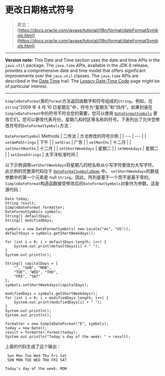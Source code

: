# 更改日期格式符号

> 原文： [https://docs.oracle.com/javase/tutorial/i18n/format/dateFormatSymbols.html](https://docs.oracle.com/javase/tutorial/i18n/format/dateFormatSymbols.html)

* * *

**Version note:** This Date and Time section uses the date and time APIs in the `java.util` package. The `java.time` APIs, available in the JDK 8 release, provides a comprehensive date and time model that offers significant improvements over the `java.util` classes. The `java.time` APIs are described in the [Date Time](../../datetime/index.html) trail. The [Legacy Date-Time Code](../../datetime/iso/legacy.html) page might be of particular interest.

* * *

`SimpleDateFormat`类的`format`方法返回由数字和符号组成的`String`。例如，在`String`“2009 年 4 月 10 日星期五”中，符号为“星期五”和“四月”。如果封装在`SimpleDateFormat`中的符号不​​符合您的需要，您可以使用 [`DateFormatSymbols`](https://docs.oracle.com/javase/8/docs/api/java/text/DateFormatSymbols.html) 更改它们。您可以更改代表月份，星期几和时区等名称的符号。下表列出了允许您修改符号的`DateFormatSymbols`方法：

`DateFormatSymbol` Methods
| 二传法 | 方法修改的符号示例 |
| --- | --- |
| `setAmPmStrings` | 下午 |
| `setEras` | 广告 |
| `setMonths` | 十二月 |
| `setShortMonths` | 十二月 |
| `setShortWeekdays` | 星期二 |
| `setWeekdays` | 星期二 |
| `setZoneStrings` | 太平洋标准时间 |

以下示例调用`setShortWeekdays`将星期几的短名称从小写字符更改为大写字符。此示例的完整源代码位于 [`DateFormatSymbolsDemo`](examples/DateFormatSymbolsDemo.java) 中。 `setShortWeekdays`的数组参数中的第一个元素是 null `String`。因此，阵列是基于一个而不是基于零的。 `SimpleDateFormat`构造函数接受修改后的`DateFormatSymbols`对象作为参数。这是源代码：

```
Date today;
String result;
SimpleDateFormat formatter;
DateFormatSymbols symbols;
String[] defaultDays;
String[] modifiedDays;

symbols = new DateFormatSymbols( new Locale("en", "US"));
defaultDays = symbols.getShortWeekdays();

for (int i = 0; i < defaultDays.length; i++) {
    System.out.print(defaultDays[i] + " ");
}
System.out.println();

String[] capitalDays = {
    "", "SUN", "MON",
    "TUE", "WED", "THU",
    "FRI", "SAT"
};
symbols.setShortWeekdays(capitalDays);

modifiedDays = symbols.getShortWeekdays();
for (int i = 0; i < modifiedDays.length; i++) {
    System.out.print(modifiedDays[i] + " ");
}
System.out.println();
System.out.println();

formatter = new SimpleDateFormat("E", symbols);
today = new Date();
result = formatter.format(today);
System.out.println("Today's day of the week: " + result);

```

上面的代码生成了这个输出：

```
 Sun Mon Tue Wed Thu Fri Sat 
 SUN MON TUE WED THU FRI SAT 

Today's day of the week: MON

```